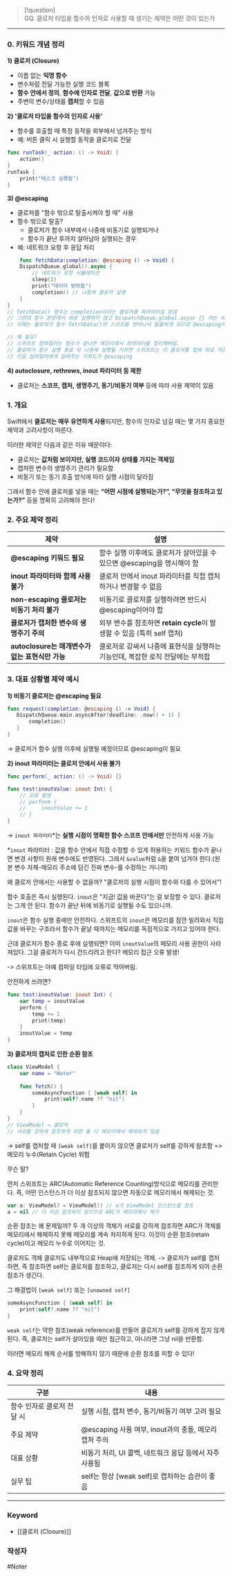 
> [!question]  
> GQ. 클로저 타입을 함수의 인자로 사용할 때 생기는 제약은 어떤 것이 있는가

---
### **0. 키워드 개념 정리**

**1) 클로저 (Closure)**
- 이름 없는 **익명 함수**
- 변수처럼 전달 가능한 실행 코드 블록
- **함수 안에서 정의**, **함수에 인자로 전달**, **값으로 반환** 가능
- 주변의 변수/상태를 **캡처**할 수 있음

**2) '클로저 타입을 함수의 인자로 사용'**
- 함수를 호출할 때 특정 동작을 외부에서 넘겨주는 방식
- 예: 버튼 클릭 시 실행할 동작을 클로저로 전달
```swift
func runTask(_ action: () -> Void) {
    action()
}
runTask {
    print("태스크 실행됨")
}
```

**3) @escaping**
- 클로저를 "함수 밖으로 탈출시켜야 할 때" 사용
- 함수 밖으로 탈출?
	- 클로저가 함수 내부에서 나중에 비동기로 실행되거나
	- 함수가 끝난 후까지 살아남아 실행되는 경우
- 예: 네트워크 요청 후 응답 처리
```swift
	func fetchData(completion: @escaping () -> Void) {
    DispatchQueue.global().async {
        // 네트워크 요청 시뮬레이션
        sleep(2)
        print("데이터 받아옴")
        completion() // 나중에 클로저 실행
    }
}
// fetchData() 함수는 completion이라는 클로저를 파라미터로 받음
// 그런데 함수 본문에서 바로 실행하지 않고 DispatchQueue.global.async {} 라는 비동기 큐 안에서 나중에 실행함
// 이때는 클로저가 함수 fetchData()의 스코프를 벗어나서 탈출하게 되므로 @escaping이 필요하다.

// 왜 필요?
// 스위프트 컴파일러는 함수가 끝나면 메모리에서 파라미터를 정리해버림.
// 클로저가 함수 실행 종료 뒤 나중에 실행될 거라면 스위프트는 이 클로저를 힙에 따로 저장해서 계속 유지해야 함.
// 이걸 컴파일러에게 알려주는 키워드가 @escaping

```

**4) autoclosure, rethrows, inout 파라미터 등 제한**
- 클로저는 **스코프, 캡처, 생명주기, 동기/비동기 여부** 등에 따라 사용 제약이 있음


### **1. 개요**

Swift에서 **클로저는 매우 유연하게 사용**되지만, 함수의 인자로 넘길 때는 몇 가지 중요한 제약과 고려사항이 따른다.

이러한 제약은 다음과 같은 이유 때문이다:

- 클로저는 **값처럼 보이지만, 실행 코드이자 상태를 가지는 객체임**
- 캡처한 변수의 생명주기 관리가 필요함
- 비동기 또는 동기 호출 방식에 따라 실행 시점이 달라짐

그래서 함수 안에 클로저를 넣을 때는 **“어떤 시점에 실행되는가?”, “무엇을 참조하고 있는가?”** 등을 명확히 고려해야 한다!

### **2. 주요 제약 정리**
| **제약**                            | **설명**                                              |
| --------------------------------- | --------------------------------------------------- |
| **@escaping 키워드 필요**              | 함수 실행 이후에도 클로저가 살아있을 수 있으면 @escaping을 명시해야 함        |
| **inout 파라미터와 함께 사용 불가**          | 클로저 안에서 inout 파라미터를 직접 캡처하거나 변경할 수 없음               |
| **non-escaping 클로저는 비동기 처리 불가**   | 비동기로 클로저를 실행하려면 반드시 @escaping이어야 함                  |
| **클로저가 캡처한 변수의 생명주기 주의**          | 외부 변수를 참조하면 **retain cycle**이 발생할 수 있음 (특히 self 캡처) |
| **autoclosure는 매개변수가 없는 표현식만 가능** | 클로저로 감싸서 나중에 표현식을 실행하는 기능인데, 복잡한 로직 전달에는 부적합        |

### **3. 대표 상황별 제약 예시**

 **1) 비동기 클로저는 @escaping 필요**
 ```swift
 func request(completion: @escaping () -> Void) {
    DispatchQueue.main.asyncAfter(deadline: .now() + 1) {
        completion()
    }
}
```
→ 클로저가 함수 실행 이후에 실행될 예정이므로 @escaping이 필요

  **2) inout 파라미터는 클로저 안에서 사용 불가**
```swift
func perform(_ action: () -> Void) {}

func test(inoutValue: inout Int) {
    // 오류 발생
    // perform {
    //     inoutValue += 1
    // }
}
```
→ `inout 파라미터`\*는 **실행 시점이 명확한 함수 스코프 안에서만** 안전하게 사용 가능

\*`inout` 파라미터
: 값을 함수 안에서 직접 수정할 수 있게 허용하는 키워드
함수가 끝나면 변경 사항이 원래 변수에도 반영된다.
그래서 `&value`처럼 `&`을 붙여 넘겨야 한다.(원본 변수 자체-메모리 주소에 담긴 진짜 변수-를 수정하는 거니까)

왜 클로저 안에서는 사용할 수 없을까?
"클로저의 실행 시점이 함수와 다를 수 있어서"!

함수 호출은 즉시 실행된다.
`inout`은 "지금! 값을 바꾼다"는 걸 보장할 수 있다.
클로저는 그게 안 된다. 함수가 끝난 뒤에 비동기로 실행될 수도 있으니까.

`inout`은 함수 실행 중에만 안전하다.
스위프트의 `inout`은 메모리를 잠깐 빌려와서 직접 값을 바꾸는 구조라서
함수가 끝날 때까지는 메모리를 독점적으로 가지고 있어야 한다.

근데 클로저가 함수 종료 후에 실행되면?
이미 `inoutValue`의 메모리 사용 권한이 사라져있다.
그걸 클로저가 다시 건드리려고 한다? 메모리 접근 오류 발생!

-> 스위프트는 아예 컴파일 타임에 오류로 막아버림.

안전하게 쓰려면?
```swift
func test(inoutValue: inout Int) {
    var temp = inoutValue
    perform {
        temp += 1
        print(temp)
    }
    inoutValue = temp
}
```

**3) 클로저의 캡처로 인한 순환 참조**
```swift
class ViewModel {
    var name = "Noter"
    
    func fetch() {
        someAsyncFunction { [weak self] in
            print(self?.name ?? "nil")
        }
    }
}
// ViewModel ↔ 클로저 
// 서로를 강하게 참조하게 되면 둘 다 메모리에서 해제되지 않음
```
→ self를 캡처할 때 `[weak self]`를 붙이지 않으면 클로저가 self를 강하게 참조함 => 메모리 누수(Retain Cycle) 위험

무슨 말?

먼저 스위프트는 ARC(Automatic Reference Counting)방식으로 메모리를 관리한다.
즉, 어떤 인스턴스가 더 이상 참조되지 않으면 자동으로 메모리에서 해제되는 것.
```swift
var a: ViewModel? = ViewModel() // a가 ViewModel 인스턴스를 참조
a = nil // 더 이상 참조하지 않으므로 ARC가 메모리에서 제거
```

순환 참조는 왜 문제일까?
두 개 이상의 객체가 서로를 강하게 참조하면 ARC가 객체를 메모리에서 해제하지 못해 메모리를 계속 차지하게 된다. 이것이 순환 참조(retain cycle)이고 메모리 누수로 이어지는 것.

클로저도 객체
클로저도 내부적으로 Heap에 저장되는 객체.
-> 클로저가 self를 캡처하면, 즉 참조하면
self는 클로저를 참조하고, 클로저는 다시 self를 참조하게 되어 순환 참조가 생긴다.

그 해결법이 `[weak self]` 또는 `[unowned self]`
```swift
someAsyncFunction { [weak self] in
    print(self?.name ?? "nil")
}
```

`weak self`는 약한 참조(weak reference)를 만들어 클로저가 self를 강하게 잡지 않게 된다.
즉, 클로저는 self가 살아있을 때만 접근하고, 아니라면 그냥 nil을 반환함.  

이러면 메모리 해제 순서를 방해하지 않기 때문에 순환 참조를 피할 수 있다!


### **4. 요약 정리**
|**구분**|**내용**|
|---|---|
|함수 인자로 클로저 전달 시|실행 시점, 캡처 변수, 동기/비동기 여부 고려 필요|
|주요 제약|@escaping 사용 여부, inout과의 충돌, 메모리 캡처 주의|
|대표 상황|비동기 처리, UI 콜백, 네트워크 응답 등에서 자주 사용됨|
|실무 팁|self는 항상 [weak self]로 캡처하는 습관이 좋음


---
### Keyword

- [[클로저 (Closure)]]

### 작성자

#Noter